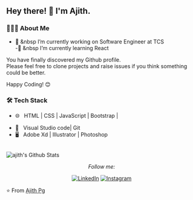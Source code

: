 

<h2> Hey there! 👋 I'm Ajith. </h2>



<h3> 👨🏻‍💻 About Me </h3>

- 🔭 &nbsp I’m currently working on Software Engineer at TCS <br>
-🌱 &nbsp I’m currently learning React


You have finally discovered my Github profile. <br>
Please feel free to clone projects and raise issues if you think something could be better.

Happy Coding! 😊

<h3>🛠 Tech Stack</h3>
 
- 🌐 &nbsp; HTML | CSS | JavaScript | Bootstrap |
<!-- - 🛢 &nbsp; MySQL | Firebase | Xampp -->
- 🔧 &nbsp; Visual Studio code| Git
- 🖥 &nbsp; Adobe Xd | Illustrator | Photoshop 


<br>

<img align="center" src="https://github-readme-stats.vercel.app/api?username=AjithPG&include_all_commits=true&count_private=true&show_icons=true&line_height=20&title_color=7A7ADB&icon_color=2234AE&text_color=D3D3D3&bg_color=0,000000,130F40" alt="ajith's Github Stats">

<div align="center">



<i>Follow me:</i><br>

<a href="https://www.linkedin.com/in/ajith-pg/" target="_blank"><img src="https://img.shields.io/badge/LinkedIn-%230077B5.svg?&style=flat-square&logo=linkedin&logoColor=white" alt="LinkedIn"></a>
<a href="https://www.instagram.com/lazy_learne6/" target="_blank"><img src="https://img.shields.io/badge/Instagram-%23E4405F.svg?&style=flat-square&logo=instagram&logoColor=white" alt="Instagram"></a>


</div>

⭐️ From [Ajith Pg](https://github.com/AjithPG)

<!--
**AjithPG/AjithPG** is a ✨ _special_ ✨ repository because its `README.md` (this file) appears on your GitHub profile.

Here are some ideas to get you started:

- 🔭 I’m currently working on ...
- 🌱 I’m currently learning ...
- 👯 I’m looking to collaborate on ...
- 🤔 I’m looking for help with ...
- 💬 Ask me about ...
- 📫 How to reach me: ...
- 😄 Pronouns: ...
- ⚡ Fun fact: ...
-->
